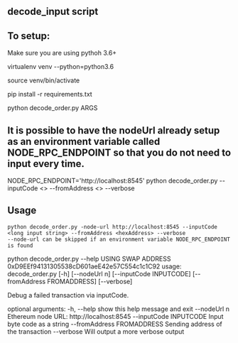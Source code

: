 ## decode_input script

## To setup:

Make sure you are using pythoh 3.6+

virtualenv venv --python=python3.6

source venv/bin/activate

pip install -r requirements.txt

python decode_order.py ARGS

## It is possible to have the nodeUrl already setup as an environment variable called NODE_RPC_ENDPOINT so that you do not need to input every time.

NODE_RPC_ENDPOINT='http://localhost:8545' python decode_order.py --inputCode <> --fromAddress <> --verbose

## Usage

```
python decode_order.py -node-url http://localhost:8545 --inputCode <long input string> --fromAddress <hexAddress> --verbose
--node-url can be skipped if an environment variable NODE_RPC_ENDPOINT is found
```

 python decode_order.py --help
USING SWAP ADDRESS 0xD9EEf94131305538cD601aeE42e57C554c1c1C92
usage: decode_order.py [-h] [--nodeUrl n] [--inputCode INPUTCODE]
                       [--fromAddress FROMADDRESS] [--verbose]

Debug a failed transaction via inputCode.

optional arguments:
  -h, --help            show this help message and exit
  --nodeUrl n           Ethereum node URL: http://localhost:8545
  --inputCode INPUTCODE
                        Input byte code as a string
  --fromAddress FROMADDRESS
                        Sending address of the transaction
  --verbose             Will output a more verbose output

